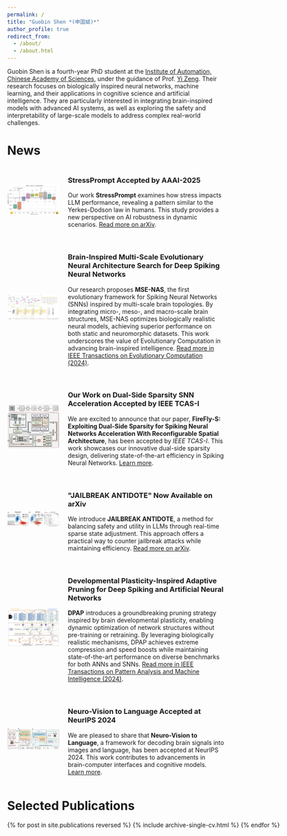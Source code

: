 ```yaml
---
permalink: /
title: "Guobin Shen *(申国斌)*"
author_profile: true
redirect_from: 
  - /about/
  - /about.html
---
```


Guobin Shen is a fourth-year PhD student at the [Institute of Automation, Chinese Academy of Sciences](https://ia.cas.cn/), under the guidance of Prof. [Yi Zeng](https://braincog.ai/~yizeng/). Their research focuses on biologically inspired neural networks, machine learning, and their applications in cognitive science and artificial intelligence. They are particularly interested in integrating brain-inspired models with advanced AI systems, as well as exploring the safety and interpretability of large-scale models to address complex real-world challenges.


News
======
<style>
  img:hover {
    transform: scale(1.5); /* 图片放大到 1.2 倍 */
  }
</style>

<div style="display: flex; align-items: center; margin-bottom: 20px;">
  <div style="width: 25%; margin-right: 20px;">
    <a href="https://arxiv.org/abs/2409.17167" target="_blank">
      <img src="https://raw.githubusercontent.com/FloyedShen/FloyedShen.github.io/master/images/publication_preview/shen2024stressprompt.jpg" 
           alt="StressPrompt" 
           style="width: 100%; max-height: 120px; object-fit: cover;">
    </a>
  </div>
  <div style="width: 75%;">
    <h3><strong>StressPrompt</strong>  Accepted by AAAI-2025</h3>
    <p>Our work <strong>StressPrompt</strong> examines how stress impacts LLM performance, revealing a pattern similar to the Yerkes-Dodson law in humans. This study provides a new perspective on AI robustness in dynamic scenarios. <a href="https://arxiv.org/abs/2409.17167" target="_blank">Read more on arXiv</a>.</p>
  </div>
</div>


<div style="display: flex; align-items: center; margin-bottom: 20px;">
  <div style="width: 25%; margin-right: 20px;">
    <a href="https://ieeexplore.ieee.org/abstract/document/10770274" target="_blank">
      <img src="https://raw.githubusercontent.com/FloyedShen/FloyedShen.github.io/master/images/publication_preview/pan2024tevc.png" 
           alt="MSE-NAS" 
           style="width: 100%; max-height: 120px; object-fit: cover;">
    </a>
  </div>
  <div style="width: 75%;">
    <h3><strong>Brain-Inspired Multi-Scale Evolutionary Neural Architecture Search for Deep Spiking Neural Networks</strong></h3>
    <p>Our research proposes <strong>MSE-NAS</strong>, the first evolutionary framework for Spiking Neural Networks (SNNs) inspired by multi-scale brain topologies. By integrating micro-, meso-, and macro-scale brain structures, MSE-NAS optimizes biologically realistic neural models, achieving superior performance on both static and neuromorphic datasets. This work underscores the value of Evolutionary Computation in advancing brain-inspired intelligence. <a href="https://ieeexplore.ieee.org/abstract/document/10770274" target="_blank">Read more in IEEE Transactions on Evolutionary Computation (2024)</a>.</p>
  </div>
</div>


<div style="display: flex; align-items: center; margin-bottom: 20px;">
  <div style="width: 25%; margin-right: 20px;">
    <a href="https://ieeexplore.ieee.org/abstract/document/10754657" target="_blank">
      <img src="https://raw.githubusercontent.com/FloyedShen/FloyedShen.github.io/master/images/publication_preview/firefly_s.jpg" 
           alt="FireFly-S" 
           style="width: 100%; max-height: 120px; object-fit: cover;">
    </a>
  </div>
  <div style="width: 75%;">
    <h3>Our Work on Dual-Side Sparsity SNN Acceleration Accepted by IEEE TCAS-I</h3>
    <p>We are excited to announce that our paper, <strong>FireFly-S: Exploiting Dual-Side Sparsity for Spiking Neural Networks Acceleration With Reconfigurable Spatial Architecture</strong>, has been accepted by <em>IEEE TCAS-I</em>. This work showcases our innovative dual-side sparsity design, delivering state-of-the-art efficiency in Spiking Neural Networks. <a href="https://ieeexplore.ieee.org/abstract/document/10754657" target="_blank">Learn more</a>.</p>
  </div>
</div>



<div style="display: flex; align-items: center; margin-bottom: 20px;">
  <div style="width: 25%; margin-right: 20px;">
    <a href="https://arxiv.org/abs/2410.02298" target="_blank">
      <img src="https://raw.githubusercontent.com/FloyedShen/FloyedShen.github.io/master/images/publication_preview/shen2024jailbreak.jpg" 
           alt="JAILBREAK ANTIDOTE" 
           style="width: 100%; max-height: 120px; object-fit: cover;">
    </a>
  </div>
  <div style="width: 75%;">
    <h3>"JAILBREAK ANTIDOTE" Now Available on arXiv</h3>
    <p>We introduce <strong>JAILBREAK ANTIDOTE</strong>, a method for balancing safety and utility in LLMs through real-time sparse state adjustment. This approach offers a practical way to counter jailbreak attacks while maintaining efficiency. <a href="https://arxiv.org/abs/2410.02298" target="_blank">Read more on arXiv</a>.</p>
  </div>
</div>

<div style="display: flex; align-items: center; margin-bottom: 20px;">
  <div style="width: 25%; margin-right: 20px;">
    <a href="https://ieeexplore.ieee.org/abstract/document/10691937" target="_blank">
      <img src="https://raw.githubusercontent.com/FloyedShen/FloyedShen.github.io/master/images/publication_preview/han2024tpami.png" 
           alt="DPAP" 
           style="width: 100%; max-height: 120px; object-fit: cover;">
    </a>
  </div>
  <div style="width: 75%;">
    <h3><strong>Developmental Plasticity-Inspired Adaptive Pruning for Deep Spiking and Artificial Neural Networks</strong></h3>
    <p><strong>DPAP</strong> introduces a groundbreaking pruning strategy inspired by brain developmental plasticity, enabling dynamic optimization of network structures without pre-training or retraining. By leveraging biologically realistic mechanisms, DPAP achieves extreme compression and speed boosts while maintaining state-of-the-art performance on diverse benchmarks for both ANNs and SNNs. <a href="https://ieeexplore.ieee.org/abstract/document/10691937" target="_blank">Read more in IEEE Transactions on Pattern Analysis and Machine Intelligence (2024)</a>.</p>
  </div>
</div>

<div style="display: flex; align-items: center; margin-bottom: 20px;">
  <div style="width: 25%; margin-right: 20px;">
    <a href="https://openreview.net/forum?id=41YezeHjNH" target="_blank">
      <img src="https://raw.githubusercontent.com/FloyedShen/FloyedShen.github.io/master/images/publication_preview/shen2024neuro.jpg" 
           alt="Neuro-Vision to Language" 
           style="width: 100%; max-height: 120px; object-fit: cover;">
    </a>
  </div>
  <div style="width: 75%;">
    <h3>Neuro-Vision to Language Accepted at NeurIPS 2024</h3>
    <p>We are pleased to share that <strong>Neuro-Vision to Language</strong>, a framework for decoding brain signals into images and language, has been accepted at NeurIPS 2024. This work contributes to advancements in brain-computer interfaces and cognitive models. <a href="https://openreview.net/forum?id=41YezeHjNH" target="_blank">Learn more</a>.</p>
  </div>
</div>





Selected Publications
================================
<ul style="width: 150%; margin: 0 auto; padding: 0;">
  {% for post in site.publications reversed %}
    {% include archive-single-cv.html %}
  {% endfor %}
</ul>





<!-- Getting started
======
1. Register a GitHub account if you don't have one and confirm your e-mail (required!)
2. Fork [this template](https://github.com/academicpages/academicpages.github.io) by clicking the "Use this template" button in the top right. 
3. Go to the repository's settings (rightmost item in the tabs that start with "Code", should be below "Unwatch"). Rename the repository "[your GitHub username].github.io", which will also be your website's URL.
4. Set site-wide configuration and create content & metadata (see below -- also see [this set of diffs](http://archive.is/3TPas) showing what files were changed to set up [an example site](https://getorg-testacct.github.io) for a user with the username "getorg-testacct")
5. Upload any files (like PDFs, .zip files, etc.) to the files/ directory. They will appear at https://[your GitHub username].github.io/files/example.pdf.  
6. Check status by going to the repository settings, in the "GitHub pages" section

Site-wide configuration
------
The main configuration file for the site is in the base directory in [_config.yml](https://github.com/academicpages/academicpages.github.io/blob/master/_config.yml), which defines the content in the sidebars and other site-wide features. You will need to replace the default variables with ones about yourself and your site's github repository. The configuration file for the top menu is in [_data/navigation.yml](https://github.com/academicpages/academicpages.github.io/blob/master/_data/navigation.yml). For example, if you don't have a portfolio or blog posts, you can remove those items from that navigation.yml file to remove them from the header. 

Create content & metadata
------
For site content, there is one markdown file for each type of content, which are stored in directories like _publications, _talks, _posts, _teaching, or _pages. For example, each talk is a markdown file in the [_talks directory](https://github.com/academicpages/academicpages.github.io/tree/master/_talks). At the top of each markdown file is structured data in YAML about the talk, which the theme will parse to do lots of cool stuff. The same structured data about a talk is used to generate the list of talks on the [Talks page](https://academicpages.github.io/talks), each [individual page](https://academicpages.github.io/talks/2012-03-01-talk-1) for specific talks, the talks section for the [CV page](https://academicpages.github.io/cv), and the [map of places you've given a talk](https://academicpages.github.io/talkmap.html) (if you run this [python file](https://github.com/academicpages/academicpages.github.io/blob/master/talkmap.py) or [Jupyter notebook](https://github.com/academicpages/academicpages.github.io/blob/master/talkmap.ipynb), which creates the HTML for the map based on the contents of the _talks directory).

**Markdown generator**

The repository includes [a set of Jupyter notebooks](https://github.com/academicpages/academicpages.github.io/tree/master/markdown_generator
) that converts a CSV containing structured data about talks or presentations into individual markdown files that will be properly formatted for the Academic Pages template. The sample CSVs in that directory are the ones I used to create my own personal website at stuartgeiger.com. My usual workflow is that I keep a spreadsheet of my publications and talks, then run the code in these notebooks to generate the markdown files, then commit and push them to the GitHub repository.

How to edit your site's GitHub repository
------
Many people use a git client to create files on their local computer and then push them to GitHub's servers. If you are not familiar with git, you can directly edit these configuration and markdown files directly in the github.com interface. Navigate to a file (like [this one](https://github.com/academicpages/academicpages.github.io/blob/master/_talks/2012-03-01-talk-1.md) and click the pencil icon in the top right of the content preview (to the right of the "Raw | Blame | History" buttons). You can delete a file by clicking the trashcan icon to the right of the pencil icon. You can also create new files or upload files by navigating to a directory and clicking the "Create new file" or "Upload files" buttons. 

Example: editing a markdown file for a talk
![Editing a markdown file for a talk](/images/editing-talk.png)

For more info
------
More info about configuring Academic Pages can be found in [the guide](https://academicpages.github.io/markdown/), the [growing wiki](https://github.com/academicpages/academicpages.github.io/wiki), and you can always [ask a question on GitHub](https://github.com/academicpages/academicpages.github.io/discussions). The [guides for the Minimal Mistakes theme](https://mmistakes.github.io/minimal-mistakes/docs/configuration/) (which this theme was forked from) might also be helpful. -->
